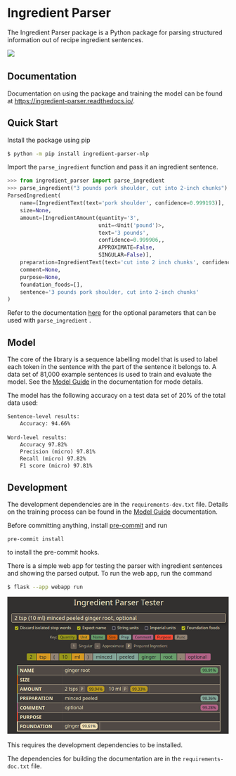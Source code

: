 # Ingredient Parser

The Ingredient Parser package is a Python package for parsing structured information out of recipe ingredient sentences.

![](docs/source/_static/logo.png)

## Documentation

Documentation on using the package and training the model can be found at https://ingredient-parser.readthedocs.io/.

## Quick Start

Install the package using pip

```bash
$ python -m pip install ingredient-parser-nlp
```

Import the ```parse_ingredient``` function and pass it an ingredient sentence.

```python
>>> from ingredient_parser import parse_ingredient
>>> parse_ingredient("3 pounds pork shoulder, cut into 2-inch chunks")
ParsedIngredient(
    name=[IngredientText(text='pork shoulder', confidence=0.999193)],
    size=None,
    amount=[IngredientAmount(quantity='3',
                             unit=<Unit('pound')>,
                             text='3 pounds',
                             confidence=0.999906,,
                             APPROXIMATE=False,
                             SINGULAR=False)],
    preparation=IngredientText(text='cut into 2 inch chunks', confidence=0.999193),
    comment=None,
    purpose=None,
    foundation_foods=[],
    sentence='3 pounds pork shoulder, cut into 2-inch chunks'
)
```

Refer to the documentation [here](https://ingredient-parser.readthedocs.io/en/latest/start/index.html#optional-parameters) for the optional parameters that can be used with `parse_ingredient` .

## Model

The core of the library is a sequence labelling model that is used to label each token in the sentence with the part of the sentence it belongs to. A data set of 81,000 example sentences is used to train and evaluate the model. See the [Model Guide](https://ingredient-parser.readthedocs.io/en/latest/guide/index.html) in the documentation for mode details.

The model has the following accuracy on a test data set of 20% of the total data used:

```
Sentence-level results:
	Accuracy: 94.66%

Word-level results:
	Accuracy 97.82%
	Precision (micro) 97.81%
	Recall (micro) 97.82%
	F1 score (micro) 97.81%
```

## Development

The development dependencies are in the ```requirements-dev.txt``` file. Details on the training process can be found in the [Model Guide](https://ingredient-parser.readthedocs.io/en/latest/guide/index.html) documentation.

Before committing anything, install [pre-commit](https://pre-commit.com/) and run
```
pre-commit install
```

to install the pre-commit hooks.

There is a simple web app for testing the parser with ingredient sentences and showing the parsed output. To run the web app, run the command

```bash
$ flask --app webapp run
```

![Screen shot of web app](docs/source/_static/app-screenshot.png)

This requires the development dependencies to be installed.

The dependencies for building the documentation are in the ```requirements-doc.txt``` file.
